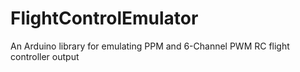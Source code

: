 # FlightControlEmulator
An Arduino library for emulating PPM and 6-Channel PWM RC flight controller output
